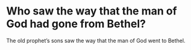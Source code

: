 # Who saw the way that the man of God had gone from Bethel?

The old prophet’s sons saw the way that the man of God went to Bethel.
